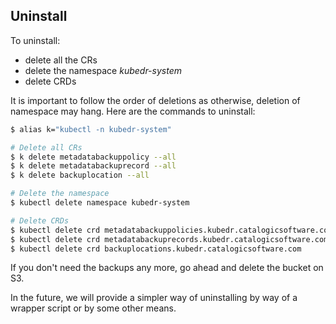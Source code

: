 
## Uninstall

To uninstall:

- delete all the CRs
- delete the namespace *kubedr-system*
- delete CRDs

It is important to follow the order of deletions as otherwise,
deletion of namespace may hang. Here are the commands to uninstall:


```bash
$ alias k="kubectl -n kubedr-system"

# Delete all CRs
$ k delete metadatabackuppolicy --all
$ k delete metadatabackuprecord --all
$ k delete backuplocation --all

# Delete the namespace
$ kubectl delete namespace kubedr-system

# Delete CRDs
$ kubectl delete crd metadatabackuppolicies.kubedr.catalogicsoftware.com
$ kubectl delete crd metadatabackuprecords.kubedr.catalogicsoftware.com
$ kubectl delete crd backuplocations.kubedr.catalogicsoftware.com
```

If you don't need the backups any more, go ahead and delete the
bucket on S3.

In the future, we will provide a simpler way of uninstalling by way of
a wrapper script or by some other means.

